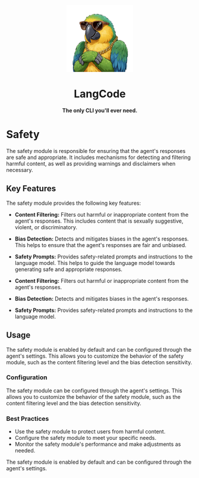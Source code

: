 <div align="center">
  <img src="../assets/logo.png" alt="LangCode Logo" width="180" />
  <h1><b>LangCode</b></h1>
  <p><b>The only CLI you'll ever need.</b></p>
</div>

# Safety

The safety module is responsible for ensuring that the agent's responses are safe and appropriate. It includes mechanisms for detecting and filtering harmful content, as well as providing warnings and disclaimers when necessary.

## Key Features

The safety module provides the following key features:

- **Content Filtering:** Filters out harmful or inappropriate content from the agent's responses. This includes content that is sexually suggestive, violent, or discriminatory.
- **Bias Detection:** Detects and mitigates biases in the agent's responses. This helps to ensure that the agent's responses are fair and unbiased.
- **Safety Prompts:** Provides safety-related prompts and instructions to the language model. This helps to guide the language model towards generating safe and appropriate responses.



- **Content Filtering:** Filters out harmful or inappropriate content from the agent's responses.
- **Bias Detection:** Detects and mitigates biases in the agent's responses.
- **Safety Prompts:** Provides safety-related prompts and instructions to the language model.

## Usage

The safety module is enabled by default and can be configured through the agent's settings. This allows you to customize the behavior of the safety module, such as the content filtering level and the bias detection sensitivity.

### Configuration

The safety module can be configured through the agent's settings. This allows you to customize the behavior of the safety module, such as the content filtering level and the bias detection sensitivity.

### Best Practices

- Use the safety module to protect users from harmful content.
- Configure the safety module to meet your specific needs.
- Monitor the safety module's performance and make adjustments as needed.



The safety module is enabled by default and can be configured through the agent's settings.
